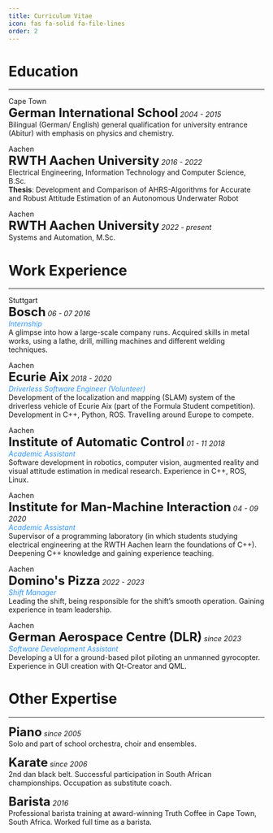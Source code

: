 ```yaml
---
title: Curriculum Vitae
icon: fas fa-solid fa-file-lines
order: 2
---
```

# <i class="fa-solid fa-graduation-cap"></i> Education 
---

<i class="fa-solid fa-location-dot"></i> Cape Town  
**<span style="font-size: x-large;">German International School</span>** 
*2004 - 2015*  
Bilingual (German/ English) general qualification for university entrance (Abitur) with emphasis on physics and chemistry.

<i class="fa-solid fa-location-dot"></i> Aachen  
**<span style="font-size: x-large;">RWTH Aachen University</span>** 
*2016 - 2022*  
Electrical Engineering, Information Technology and Computer Science, B.Sc.  
**Thesis**: Development and Comparison of AHRS-Algorithms for Accurate and Robust Attitude Estimation of an Autonomous Underwater Robot

<i class="fa-solid fa-location-dot"></i> Aachen  
**<span style="font-size: x-large;">RWTH Aachen University</span>** 
*2022 - present*  
Systems and Automation, M.Sc.

# <i class="fas fa-laptop"></i> Work Experience 
---

<i class="fa-solid fa-location-dot"></i> Stuttgart  
**<span style="font-size: x-large;">Bosch</span>** *06 - 07 2016*   
<span style="color:#3396FF;"> *Internship* </span>   
A glimpse into how a large-scale company runs. Acquired skills in metal works, using a lathe,
drill, milling machines and different welding techniques.

<i class="fa-solid fa-location-dot"></i> Aachen   
<a href="{% post_url 24-02-26-ecurie %}" style="text-decoration: none; color: inherit;">**<span style="font-size: x-large;">Ecurie Aix</span>**</a> *2018 - 2020*    
<span style="color:#3396FF;">*Driverless Software Engineer (Volunteer)*</span>  
Development of the localization and mapping (SLAM) system of the driverless vehicle of
Ecurie Aix (part of the Formula Student competition). Development in C++, Python, ROS.
Travelling around Europe to compete.     

<i class="fa-solid fa-location-dot"></i> Aachen   
**<span style="font-size: x-large;">Institute of Automatic Control</span>**  *01 - 11 2018*  
<span style="color:#3396FF;"> *Academic Assistant* </span>  
Software development in robotics, computer vision, augmented reality and visual attitude
estimation in medical research. Experience in C++, ROS, Linux.

<i class="fa-solid fa-location-dot"></i> Aachen   
**<span style="font-size: x-large;">Institute for Man-Machine Interaction</span>** *04 - 09 2020*  
<span style="color:#3396FF;"> *Academic Assistant* </span>  
Supervisor of a programming laboratory (in which students studying electrical engineering
at the RWTH Aachen learn the foundations of C++). Deepening C++ knowledge and gaining
experience teaching.

<i class="fa-solid fa-location-dot"></i> Aachen   
**<span style="font-size: x-large;">Domino's Pizza</span>**  *2022 - 2023*     
<span style="color:#3396FF;"> *Shift Manager* </span>   
Leading the shift, being responsible for the shift’s smooth operation. Gaining experience in
team leadership.

<i class="fa-solid fa-location-dot"></i> Aachen  
**<span style="font-size: x-large;">German Aerospace Centre (DLR)</span>**  *since 2023*   
<span style="color:#3396FF;"> *Software Development Assistant* </span>  
Developing a UI for a ground-based pilot piloting an unmanned gyrocopter. Experience in
GUI creation with Qt-Creator and QML.

# <i class="fa-solid fa-icons"></i> Other Expertise 
---

**<span style="font-size: x-large;">Piano</span>**  *since 2005*  
Solo and part of school orchestra, choir and ensembles.

**<span style="font-size: x-large;">Karate</span>**  *since 2006*  
2nd dan black belt. Successful participation in South African championships. Occupation as substitute coach.

**<span style="font-size: x-large;">Barista</span>**    *2016*  
Professional barista training at award-winning Truth Coffee in Cape Town, South Africa.
Worked full time as a barista.
